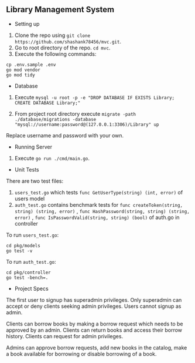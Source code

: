 ## Library Management System

- Setting up

1. Clone the repo using `git clone https://github.com/shashank78456/mvc.git`.
2. Go to root directory of the repo. `cd mvc`.
3. Execute the following commands:
```
cp .env.sample .env
go mod vendor
go mod tidy
```

- Database

1. Execute `mysql -u root -p -e "DROP DATABASE IF EXISTS Library; CREATE DATABASE Library;"`

2. From project root directory execute `migrate -path ./database/migrations -database "mysql://username:password@(127.0.0.1:3306)/Library" up`

Replace username and password with your own.

- Running Server

1. Execute `go run ./cmd/main.go`.

- Unit Tests

There are two test files:
1. `users_test.go` which tests `func GetUserType(string) (int, error)` of users model
2. `auth_test.go` contains benchmark tests for `func createToken(string, string) (string, error)` , `func HashPassword(string, string) (string, error)` , `func IsPasswordValid(string, string) (bool)` of auth.go in controller

To run `users_test.go`:
```
cd pkg/models
go test -v
```

To run `auth_test.go`: 
```
cd pkg/controller
go test -bench=.
```
- Project Specs

The first user to signup has superadmin privileges.
Only superadmin can accept or deny clients seeking admin privileges.
Users cannot signup as admin.

Clients can borrow books by making a borrow request which needs to be approved by an admin.
Clients can return books and access their borrow history. Clients can request for admin privileges.

Admins can approve borrow requests, add new books in the catalog, make a book available for borrowing or disable borrowing of a book. 
